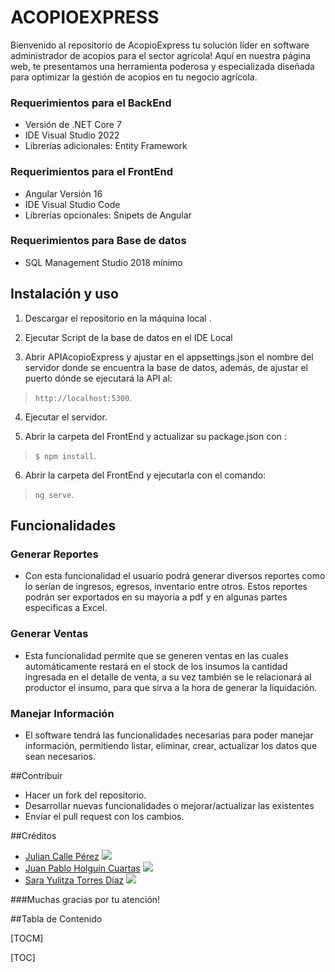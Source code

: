 # ACOPIOEXPRESS
Bienvenido al repositorio de AcopioExpress tu solución líder en software administrador de acopios para el sector agrícola! Aquí en nuestra página web, te presentamos una herramienta poderosa y especializada diseñada para optimizar la gestión de acopios en tu negocio agrícola.

### Requerimientos para el BackEnd
- Versión de .NET Core 7
- IDE Visual Studio 2022
- Librerías adicionales: Entity Framework

### Requerimientos para el FrontEnd
- Angular Versión 16
- IDE Visual Studio Code
- Librerías opcionales: Snipets de Angular

### Requerimientos para Base de datos
- SQL Management Studio 2018 mínimo

## Instalación y uso
1.	Descargar el repositorio en la máquina local .

2.	 Ejecutar Script de la base de datos en el IDE Local

3.	 Abrir APIAcopioExpress y ajustar en el appsettings.json el nombre del servidor donde se encuentra la base de datos, además, de ajustar el puerto dónde se ejecutará la API al:
>`http://localhost:5300`.

4.	Ejecutar el servidor.

5.	 Abrir la carpeta del FrontEnd y actualizar su package.json con :
>`$ npm install`.

6.	 Abrir la carpeta del FrontEnd y ejecutarla con el comando: 
>`ng serve`.

## Funcionalidades
### Generar Reportes
- Con esta funcionalidad el usuario podrá generar diversos reportes como lo serían de ingresos, egresos, inventario entre otros. Estos reportes podrán ser exportados en su mayoría a pdf y en algunas partes especificas a Excel.

### Generar Ventas
- Esta funcionalidad permite que se generen ventas en las cuales automáticamente restará en el stock de los insumos la cantidad ingresada en el detalle de venta, a su vez también se le relacionará al productor el insumo, para que sirva a la hora de generar la liquidación.

### Manejar Información
- El software tendrá las funcionalidades necesarias para poder manejar información, permitiendo listar, eliminar, crear, actualizar los datos que sean necesarios. 

##Contribuir
- Hacer un fork del repositorio.
- Desarrollar nuevas funcionalidades o mejorar/actualizar las existentes
- Envíar el pull request con los cambios.

##Créditos
+ [Julian Calle Pérez](https://github.com/juliancape1996 "Julian Calle Pérez") ![](https://cdn-icons-png.flaticon.com/32/25/25231.png)
+ [Juan Pablo Holguín Cuartas](https://github.com/pabloholguin08 "Juan Pablo Holguín Cuartas")  ![](https://cdn-icons-png.flaticon.com/32/25/25231.png)
+ [Sara Yulitza Torres Díaz](https://github.com/TorreSara "Sara Yulitza Torres Díaz") ![](https://cdn-icons-png.flaticon.com/32/25/25231.png)

###Muchas gracias por tu atención!

##Tabla de Contenido

[TOCM]

[TOC]
